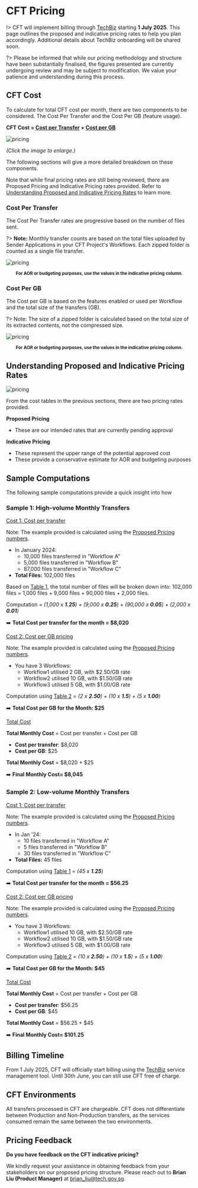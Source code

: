 # CFT Pricing

!> CFT will implement billing through [TechBiz](https://www.developer.tech.gov.sg/products/categories/platform/techbiz/overview.html) starting **1 July 2025**. This page outlines the proposed and indicative pricing rates to help you plan accordingly. Additional details about TechBiz onboarding will be shared soon.

?> Please be informed that while our pricing methodology and structure have been substantially finalised, the figures presented are currently undergoing review and may be subject to modification. We value your patience and understanding during this process.

## CFT Cost

To calculate for total CFT cost per month, there are two components to be considered. The Cost Per Transfer and the Cost Per GB (feature usage).

**CFT Cost = [Cost per Transfer](#cost-per-transfer) + [Cost per GB](#cost-per-gb)**


![pricing](/assets/indicative-pricing.png)
 
*(Click the image to enlarge.)*

The following sections will give a more detailed breakdown on these components.

Note that while final pricing rates are still being reviewed, there are Proposed Pricing and Indicative Pricing rates provided. Refer to [Understanding Proposed and Indicative Pricing Rates](#understanding-proposed-and-indicative-pricing-rates) to learn more.

### Cost Per Transfer

The Cost Per Transfer rates are progressive based on the number of files sent. 

?> **Note:** Monthly transfer counts are based on the total files uploaded by Sender Applications in your CFT Project's Workflows. Each zipped folder is counted as a single file transfer.


![pricing](/assets/indicative-pricing-table1.png)



<center><small><b>For AOR or budgeting purposes, use the values in the indicative pricing column. </b></small></center>


### Cost Per GB

The Cost per GB is based on the features enabled or used per Workflow and the total size of the transfers (GB). 

?> Note: The size of a zipped folder is calculated based on the total size of its extracted contents, not the compressed size.

![pricing](/assets/indicative-pricing-table2.png)
<center><small><b>For AOR or budgeting purposes, use the values in the indicative pricing column. </b></small></center>

## Understanding Proposed and Indicative Pricing Rates

![pricing](/assets/indicative-proposed-pricing.png)

From the cost tables in the previous sections, there are two pricing rates provided.

**Proposed Pricing**
- These are our intended rates that are currently pending approval

**Indicative Pricing**
- These represent the upper range of the potential approved cost 
- These provide a conservative estimate for AOR and budgeting purposes

## Sample Computations

The following sample computations provide a quick insight into how 

### Sample 1: High-volume Monthly Transfers

<u>Cost 1: Cost per transfer</u>

Note: The example provided is calculated using the [Proposed Pricing numbers](#understanding-proposed-and-indicative-pricing-rates).

- In January 2024:
    - 10,000 files transferred in "Workflow A" 
    - 5,000 files transferred in "Workflow B" 
    - 87,000 files transferred in "Workflow C"
- **Total Files:** 102,000 files <br>

Based on [Table 1](#cost-per-transfer), the total number of files will be broken down into: 102,000 files = 1,000 files + 9,000 files + 90,000 files + 2,000 files.

Computation = *(1,000 x **1.25**) + (9,000 x **0.25**) + (90,000 x **0.05**) + (2,000 x **0.01**)*

➡️ **Total Cost per transfer for the month =  $8,020** 

<u>Cost 2: Cost per GB pricing</u>

Note: The example provided is calculated using the [Proposed Pricing numbers](#understanding-proposed-and-indicative-pricing-rates).

- You have 3 Workflows:
    - Workflow1 utilised 2 GB, with $2.50/GB rate
    - Workflow2 utilised 10 GB, with $1.50/GB rate
    - Workflow3 utilised 5 GB, with $1.00/GB rate

Computation using [Table 2](#cost-per-gb) = *(2 x **2.50**) + (10 x **1.5**) + (5 x **1.00**)*

➡️ **Total Cost per GB for the Month: $25**

<u>Total Cost</u>

**Total Monthly Cost** = Cost per transfer + Cost per GB

- **Cost per transfer**: $8,020 
- **Cost per GB**: $25 

**Total Monthly Cost** = $8,020 + $25

➡️ **Final Monthly Cost= $8,045**

### Sample 2: Low-volume Monthly Transfers

<u>Cost 1: Cost per transfer</u>

Note: The example provided is calculated using the [Proposed Pricing numbers](#understanding-proposed-and-indicative-pricing-rates).

- In Jan '24:
    - 10 files transferred in "Workflow A" 
    - 5 files transferred in "Workflow B" 
    - 30 files transferred in "Workflow C"
- **Total Files:** 45 files <br>

Computation using [Table 1](#cost-per-transfer) = *(45 x **1.25**)*

➡️ **Total Cost per transfer for the month =  $56.25** 

<u>Cost 2: Cost per GB pricing</u>

Note: The example provided is calculated using the [Proposed Pricing numbers](#understanding-proposed-and-indicative-pricing-rates).

- You have 3 Workflows:
    - Workflow1 utilised 10 GB, with $2.50/GB rate
    - Workflow2 utilised 10 GB, with $1.50/GB rate
    - Workflow3 utilised 5 GB, with $1.00/GB rate

Computation using [Table 2](#cost-per-gb) = *(10 x **2.50**) + (10 x **1.5**) + (5 x **1.00**)*

➡️ **Total Cost per GB for the Month: $45**

<u>Total Cost</u>

**Total Monthly Cost** = Cost per transfer + Cost per GB

- **Cost per transfer**: $56.25
- **Cost per GB**: $45

**Total Monthly Cost** = $56.25 + $45 

➡️ **Final Monthly Cost= $101.25**

## Billing Timeline

From 1 July 2025, CFT will officially start billing using the  [TechBiz](https://www.developer.tech.gov.sg/products/categories/platform/techbiz/overview.html) service management tool. Until 30th June, you can still use CFT free of charge.

## CFT Environments 

All transfers processed in CFT are chargeable. CFT does not differentiate between Production and Non-Production transfers, as the services consumed remain the same between the two environments.


## Pricing Feedback

 **Do you have feedback on the CFT indicative pricing?**

We kindly request your assistance in obtaining feedback from your stakeholders on our proposed pricing structure. Please reach out to **Brian Liu (Product Manager)** at brian_liu@tech.gov.sg.